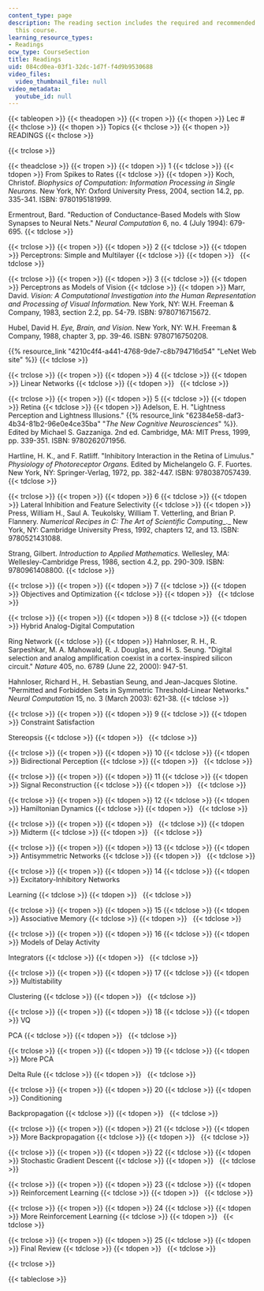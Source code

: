```yaml
---
content_type: page
description: The reading section includes the required and recommended readings for
  this course.
learning_resource_types:
- Readings
ocw_type: CourseSection
title: Readings
uid: 084cd0ea-03f1-32dc-1d7f-f4d9b9530688
video_files:
  video_thumbnail_file: null
video_metadata:
  youtube_id: null
---
```


{{< tableopen >}}
{{< theadopen >}}
{{< tropen >}}
{{< thopen >}}
Lec #
{{< thclose >}}
{{< thopen >}}
Topics
{{< thclose >}}
{{< thopen >}}
READINGS
{{< thclose >}}

{{< trclose >}}

{{< theadclose >}}
{{< tropen >}}
{{< tdopen >}}
1
{{< tdclose >}}
{{< tdopen >}}
From Spikes to Rates
{{< tdclose >}}
{{< tdopen >}}
Koch, Christof. _Biophysics of Computation: Information Processing in Single Neurons._ New York, NY: Oxford University Press, 2004, section 14.2, pp. 335-341. ISBN: 9780195181999.  
  
Ermentrout, Bard. "Reduction of Conductance-Based Models with Slow Synapses to Neural Nets." _Neural Computation_ 6, no. 4 (July 1994): 679-695.
{{< tdclose >}}

{{< trclose >}}
{{< tropen >}}
{{< tdopen >}}
2
{{< tdclose >}}
{{< tdopen >}}
Perceptrons: Simple and Multilayer
{{< tdclose >}}
{{< tdopen >}}
 
{{< tdclose >}}

{{< trclose >}}
{{< tropen >}}
{{< tdopen >}}
3
{{< tdclose >}}
{{< tdopen >}}
Perceptrons as Models of Vision
{{< tdclose >}}
{{< tdopen >}}
Marr, David. _Vision: A Computational Investigation into the Human Representation and Processing of Visual Information._ New York, NY: W.H. Freeman & Company, 1983, section 2.2, pp. 54-79. ISBN: 9780716715672.  
  
Hubel, David H. _Eye, Brain, and Vision_. New York, NY: W.H. Freeman & Company, 1988, chapter 3, pp. 39-46. ISBN: 9780716750208.  
  
{{% resource_link "4210c4f4-a441-4768-9de7-c8b794716d54" "LeNet Web site" %}}
{{< tdclose >}}

{{< trclose >}}
{{< tropen >}}
{{< tdopen >}}
4
{{< tdclose >}}
{{< tdopen >}}
Linear Networks
{{< tdclose >}}
{{< tdopen >}}
 
{{< tdclose >}}

{{< trclose >}}
{{< tropen >}}
{{< tdopen >}}
5
{{< tdclose >}}
{{< tdopen >}}
Retina
{{< tdclose >}}
{{< tdopen >}}
Adelson, E. H. "Lightness Perception and Lightness Illusions." {{% resource_link "62384e58-daf3-4b34-81b2-96e0e4ce35ba" "_The New Cognitive Neurosciences_" %}}_._ Edited by Michael S. Gazzaniga. 2nd ed. Cambridge, MA: MIT Press, 1999, pp. 339-351. ISBN: 9780262071956.  
  
Hartline, H. K., and F. Ratliff. "Inhibitory Interaction in the Retina of Limulus." _Physiology of Photoreceptor Organs._ Edited by Michelangelo G. F. Fuortes. New York, NY: Springer-Verlag, 1972, pp. 382-447. ISBN: 9780387057439.
{{< tdclose >}}

{{< trclose >}}
{{< tropen >}}
{{< tdopen >}}
6
{{< tdclose >}}
{{< tdopen >}}
Lateral Inhibition and Feature Selectivity
{{< tdclose >}}
{{< tdopen >}}
Press, William H., Saul A. Teukolsky, William T. Vetterling, and Brian P. Flannery. _Numerical Recipes in C: The Art of Scientific Computing__._ New York, NY: Cambridge University Press, 1992, chapters 12, and 13. ISBN: 9780521431088.  
  
Strang, Gilbert. _Introduction to Applied Mathematics._ Wellesley, MA: Wellesley-Cambridge Press, 1986, section 4.2, pp. 290-309. ISBN: 9780961408800.
{{< tdclose >}}

{{< trclose >}}
{{< tropen >}}
{{< tdopen >}}
7
{{< tdclose >}}
{{< tdopen >}}
Objectives and Optimization
{{< tdclose >}}
{{< tdopen >}}
 
{{< tdclose >}}

{{< trclose >}}
{{< tropen >}}
{{< tdopen >}}
8
{{< tdclose >}}
{{< tdopen >}}
Hybrid Analog-Digital Computation  
  
Ring Network
{{< tdclose >}}
{{< tdopen >}}
Hahnloser, R. H., R. Sarpeshkar, M. A. Mahowald, R. J. Douglas, and H. S. Seung. "Digital selection and analog amplification coexist in a cortex-inspired silicon circuit." _Nature_ 405, no. 6789 (June 22, 2000): 947-51.  
  
Hahnloser, Richard H., H. Sebastian Seung, and Jean-Jacques Slotine. "Permitted and Forbidden Sets in Symmetric Threshold-Linear Networks." _Neural Computation_ 15, no. 3 (March 2003): 621-38.
{{< tdclose >}}

{{< trclose >}}
{{< tropen >}}
{{< tdopen >}}
9
{{< tdclose >}}
{{< tdopen >}}
Constraint Satisfaction  
  
Stereopsis
{{< tdclose >}}
{{< tdopen >}}
 
{{< tdclose >}}

{{< trclose >}}
{{< tropen >}}
{{< tdopen >}}
10
{{< tdclose >}}
{{< tdopen >}}
Bidirectional Perception
{{< tdclose >}}
{{< tdopen >}}
 
{{< tdclose >}}

{{< trclose >}}
{{< tropen >}}
{{< tdopen >}}
11
{{< tdclose >}}
{{< tdopen >}}
Signal Reconstruction
{{< tdclose >}}
{{< tdopen >}}
 
{{< tdclose >}}

{{< trclose >}}
{{< tropen >}}
{{< tdopen >}}
12
{{< tdclose >}}
{{< tdopen >}}
Hamiltonian Dynamics
{{< tdclose >}}
{{< tdopen >}}
 
{{< tdclose >}}

{{< trclose >}}
{{< tropen >}}
{{< tdopen >}}
 
{{< tdclose >}}
{{< tdopen >}}
Midterm
{{< tdclose >}}
{{< tdopen >}}
 
{{< tdclose >}}

{{< trclose >}}
{{< tropen >}}
{{< tdopen >}}
13
{{< tdclose >}}
{{< tdopen >}}
Antisymmetric Networks
{{< tdclose >}}
{{< tdopen >}}
 
{{< tdclose >}}

{{< trclose >}}
{{< tropen >}}
{{< tdopen >}}
14
{{< tdclose >}}
{{< tdopen >}}
Excitatory-Inhibitory Networks  
  
Learning
{{< tdclose >}}
{{< tdopen >}}
 
{{< tdclose >}}

{{< trclose >}}
{{< tropen >}}
{{< tdopen >}}
15
{{< tdclose >}}
{{< tdopen >}}
Associative Memory
{{< tdclose >}}
{{< tdopen >}}
 
{{< tdclose >}}

{{< trclose >}}
{{< tropen >}}
{{< tdopen >}}
16
{{< tdclose >}}
{{< tdopen >}}
Models of Delay Activity  
  
Integrators
{{< tdclose >}}
{{< tdopen >}}
 
{{< tdclose >}}

{{< trclose >}}
{{< tropen >}}
{{< tdopen >}}
17
{{< tdclose >}}
{{< tdopen >}}
Multistability  
  
Clustering
{{< tdclose >}}
{{< tdopen >}}
 
{{< tdclose >}}

{{< trclose >}}
{{< tropen >}}
{{< tdopen >}}
18
{{< tdclose >}}
{{< tdopen >}}
VQ  
  
PCA
{{< tdclose >}}
{{< tdopen >}}
 
{{< tdclose >}}

{{< trclose >}}
{{< tropen >}}
{{< tdopen >}}
19
{{< tdclose >}}
{{< tdopen >}}
More PCA  
  
Delta Rule
{{< tdclose >}}
{{< tdopen >}}
 
{{< tdclose >}}

{{< trclose >}}
{{< tropen >}}
{{< tdopen >}}
20
{{< tdclose >}}
{{< tdopen >}}
Conditioning  
  
Backpropagation
{{< tdclose >}}
{{< tdopen >}}
 
{{< tdclose >}}

{{< trclose >}}
{{< tropen >}}
{{< tdopen >}}
21
{{< tdclose >}}
{{< tdopen >}}
More Backpropagation
{{< tdclose >}}
{{< tdopen >}}
 
{{< tdclose >}}

{{< trclose >}}
{{< tropen >}}
{{< tdopen >}}
22
{{< tdclose >}}
{{< tdopen >}}
Stochastic Gradient Descent
{{< tdclose >}}
{{< tdopen >}}
 
{{< tdclose >}}

{{< trclose >}}
{{< tropen >}}
{{< tdopen >}}
23
{{< tdclose >}}
{{< tdopen >}}
Reinforcement Learning
{{< tdclose >}}
{{< tdopen >}}
 
{{< tdclose >}}

{{< trclose >}}
{{< tropen >}}
{{< tdopen >}}
24
{{< tdclose >}}
{{< tdopen >}}
More Reinforcement Learning
{{< tdclose >}}
{{< tdopen >}}
 
{{< tdclose >}}

{{< trclose >}}
{{< tropen >}}
{{< tdopen >}}
25
{{< tdclose >}}
{{< tdopen >}}
Final Review
{{< tdclose >}}
{{< tdopen >}}
 
{{< tdclose >}}

{{< trclose >}}

{{< tableclose >}}